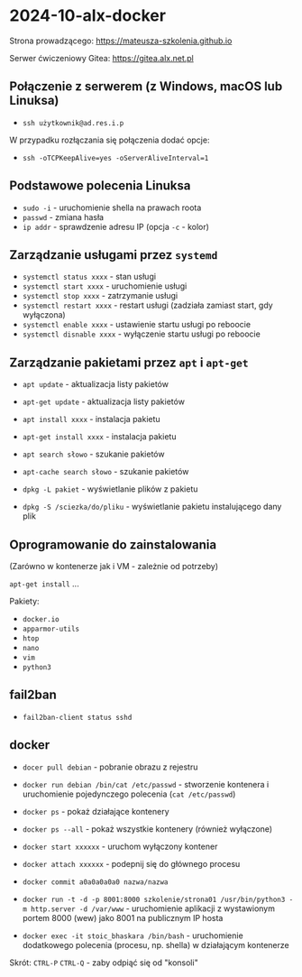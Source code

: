 # 2024-10-alx-docker

Strona prowadzącego: <https://mateusza-szkolenia.github.io>

Serwer ćwiczeniowy Gitea: <https://gitea.alx.net.pl>

## Połączenie z serwerem (z Windows, macOS lub Linuksa)

- `ssh użytkownik@ad.res.i.p`

W przypadku rozłączania się połączenia dodać opcje:

- `ssh -oTCPKeepAlive=yes -oServerAliveInterval=1`

## Podstawowe polecenia Linuksa

- `sudo -i` - uruchomienie shella na prawach roota
- `passwd` - zmiana hasła
- `ip addr` - sprawdzenie adresu IP (opcja `-c` - kolor)



## Zarządzanie usługami przez `systemd`

- `systemctl status xxxx` - stan usługi
- `systemctl start xxxx` - uruchomienie usługi
- `systemctl stop xxxx` - zatrzymanie usługi
- `systemctl restart xxxx` - restart usługi (zadziała zamiast start, gdy wyłączona)
- `systemctl enable xxxx` - ustawienie startu usługi po reboocie
- `systemctl disnable xxxx` - wyłączenie startu usługi po reboocie

## Zarządzanie pakietami przez `apt` i `apt-get`

- `apt update` - aktualizacja listy pakietów
- `apt-get update` - aktualizacja listy pakietów
- `apt install xxxx` - instalacja pakietu
- `apt-get install xxxx` - instalacja pakietu
- `apt search słowo` - szukanie pakietów
- `apt-cache search słowo` - szukanie pakietów

- `dpkg -L pakiet` - wyświetlanie plików z pakietu
- `dpkg -S /sciezka/do/pliku` - wyświetlanie pakietu instalującego dany plik

## Oprogramowanie do zainstalowania

(Zarówno w kontenerze jak i VM - zależnie od potrzeby)

`apt-get install` ...

Pakiety:
- `docker.io`
- `apparmor-utils`
- `htop`
- `nano`
- `vim`
- `python3`

## fail2ban

- `fail2ban-client status sshd`

## docker

- `docer pull debian` - pobranie obrazu z rejestru
- `docker run debian /bin/cat /etc/passwd` - stworzenie kontenera i uruchomienie pojedynczego polecenia (`cat /etc/passwd`)

- `docker ps` - pokaż działające kontenery
- `docker ps --all` - pokaż wszystkie kontenery (również wyłączone)

- `docker start xxxxxx` - uruchom wyłączony kontener
- `docker attach xxxxxx` - podepnij się do głównego procesu

- `docker commit a0a0a0a0a0 nazwa/nazwa`

- `docker run -t -d -p 8001:8000 szkolenie/strona01 /usr/bin/python3 -m http.server -d /var/www` - uruchomienie aplikacji z wystawionym portem 8000 (wew) jako 8001 na publicznym IP hosta

- `docker exec -it stoic_bhaskara /bin/bash` - uruchomienie dodatkowego polecenia (procesu, np. shella) w działającym kontenerze

Skrót: `CTRL-P` `CTRL-Q` - zaby odpiąć się od "konsoli"

